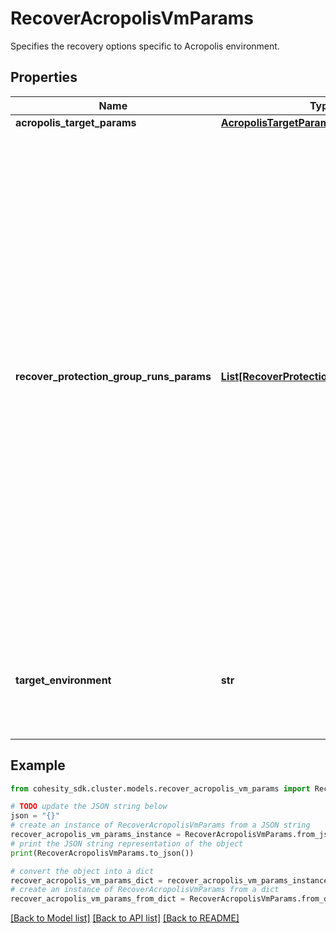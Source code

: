 # RecoverAcropolisVmParams

Specifies the recovery options specific to Acropolis environment.

## Properties

Name | Type | Description | Notes
------------ | ------------- | ------------- | -------------
**acropolis_target_params** | [**AcropolisTargetParamsForRecoverVm**](AcropolisTargetParamsForRecoverVm.md) |  | [optional] 
**recover_protection_group_runs_params** | [**List[RecoverProtectionGroupRunParams]**](RecoverProtectionGroupRunParams.md) | Specifies the Protection Group Runs params to recover. All the VM&#39;s that are successfully backed up by specified Runs will be recovered. This can be specified along with individual snapshots of VMs. User has to make sure that specified Object snapshots and Protection Group Runs should not have any intersection. For example, user cannot specify multiple Runs which has same Object or an Object snapshot and a Run which has same Object&#39;s snapshot. | [optional] 
**target_environment** | **str** | Specifies the environment of the recovery target. The corresponding params below must be filled out. | 

## Example

```python
from cohesity_sdk.cluster.models.recover_acropolis_vm_params import RecoverAcropolisVmParams

# TODO update the JSON string below
json = "{}"
# create an instance of RecoverAcropolisVmParams from a JSON string
recover_acropolis_vm_params_instance = RecoverAcropolisVmParams.from_json(json)
# print the JSON string representation of the object
print(RecoverAcropolisVmParams.to_json())

# convert the object into a dict
recover_acropolis_vm_params_dict = recover_acropolis_vm_params_instance.to_dict()
# create an instance of RecoverAcropolisVmParams from a dict
recover_acropolis_vm_params_from_dict = RecoverAcropolisVmParams.from_dict(recover_acropolis_vm_params_dict)
```
[[Back to Model list]](../README.md#documentation-for-models) [[Back to API list]](../README.md#documentation-for-api-endpoints) [[Back to README]](../README.md)


